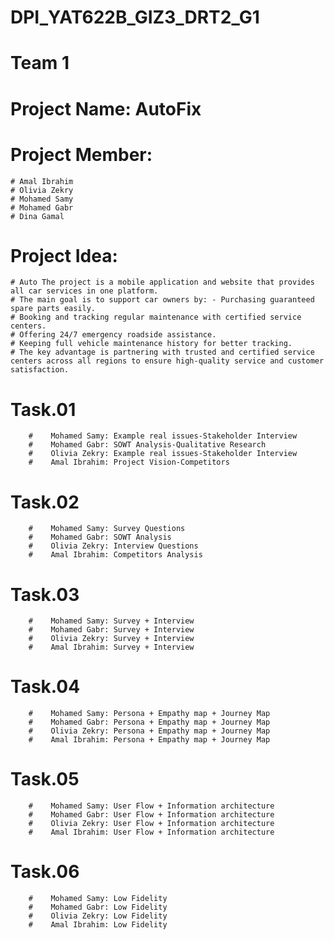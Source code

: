 # DPI_YAT622B_GIZ3_DRT2_G1
# Team 1
# Project Name: AutoFix
# Project Member: 
    # Amal Ibrahim 
    # Olivia Zekry 
    # Mohamed Samy 
    # Mohamed Gabr
    # Dina Gamal
# Project Idea: 
    # Auto The project is a mobile application and website that provides all car services in one platform.
    # The main goal is to support car owners by: - Purchasing guaranteed spare parts easily.
    # Booking and tracking regular maintenance with certified service centers.
    # Offering 24/7 emergency roadside assistance.
    # Keeping full vehicle maintenance history for better tracking.
    # The key advantage is partnering with trusted and certified service centers across all regions to ensure high-quality service and customer satisfaction.

# Task.01
        #    Mohamed Samy: Example real issues-Stakeholder Interview
        #    Mohamed Gabr: SOWT Analysis-Qualitative Research
        #    Olivia Zekry: Example real issues-Stakeholder Interview
        #    Amal Ibrahim: Project Vision-Competitors
# Task.02
        #    Mohamed Samy: Survey Questions
        #    Mohamed Gabr: SOWT Analysis
        #    Olivia Zekry: Interview Questions
        #    Amal Ibrahim: Competitors Analysis
# Task.03
        #    Mohamed Samy: Survey + Interview
        #    Mohamed Gabr: Survey + Interview
        #    Olivia Zekry: Survey + Interview
        #    Amal Ibrahim: Survey + Interview
# Task.04
        #    Mohamed Samy: Persona + Empathy map + Journey Map
        #    Mohamed Gabr: Persona + Empathy map + Journey Map
        #    Olivia Zekry: Persona + Empathy map + Journey Map
        #    Amal Ibrahim: Persona + Empathy map + Journey Map
# Task.05
        #    Mohamed Samy: User Flow + Information architecture
        #    Mohamed Gabr: User Flow + Information architecture
        #    Olivia Zekry: User Flow + Information architecture
        #    Amal Ibrahim: User Flow + Information architecture
# Task.06
        #    Mohamed Samy: Low Fidelity
        #    Mohamed Gabr: Low Fidelity
        #    Olivia Zekry: Low Fidelity
        #    Amal Ibrahim: Low Fidelity

